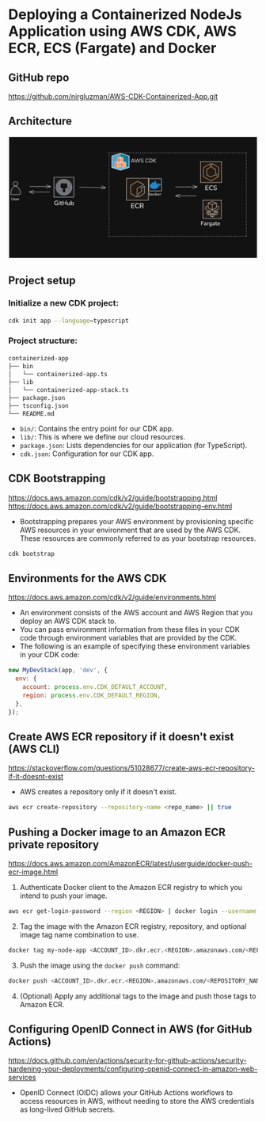 # Deploying a Containerized NodeJs Application using AWS CDK, AWS ECR, ECS (Fargate) and Docker

## GitHub repo

https://github.com/nirgluzman/AWS-CDK-Containerized-App.git

## Architecture

![](./docs/images/architecture.png)

## Project setup

### Initialize a new CDK project:

```bash
cdk init app --language=typescript
```

### Project structure:

```tree
containerized-app
├── bin
│   └── containerized-app.ts
├── lib
│   └── containerized-app-stack.ts
├── package.json
├── tsconfig.json
└── README.md
```

- `bin/`: Contains the entry point for our CDK app.
- `lib/`: This is where we define our cloud resources.
- `package.json`: Lists dependencies for our application (for TypeScript).
- `cdk.json`: Configuration for our CDK app.

## CDK Bootstrapping

https://docs.aws.amazon.com/cdk/v2/guide/bootstrapping.html
https://docs.aws.amazon.com/cdk/v2/guide/bootstrapping-env.html

- Bootstrapping prepares your AWS environment by provisioning specific AWS resources in your
  environment that are used by the AWS CDK. These resources are commonly referred to as your
  bootstrap resources.

```bash
cdk bootstrap
```

## Environments for the AWS CDK

https://docs.aws.amazon.com/cdk/v2/guide/environments.html

- An environment consists of the AWS account and AWS Region that you deploy an AWS CDK stack to.
- You can pass environment information from these files in your CDK code through environment
  variables that are provided by the CDK.
- The following is an example of specifying these environment variables in your CDK code:

```js
new MyDevStack(app, 'dev', {
  env: {
    account: process.env.CDK_DEFAULT_ACCOUNT,
    region: process.env.CDK_DEFAULT_REGION,
  },
});
```

## Create AWS ECR repository if it doesn't exist (AWS CLI)

https://stackoverflow.com/questions/51028677/create-aws-ecr-repository-if-it-doesnt-exist

- AWS creates a repository only if it doesn't exist.

```bash
aws ecr create-repository --repository-name <repo_name> || true
```

## Pushing a Docker image to an Amazon ECR private repository

https://docs.aws.amazon.com/AmazonECR/latest/userguide/docker-push-ecr-image.html

1. Authenticate Docker client to the Amazon ECR registry to which you intend to push your image.

```bash
aws ecr get-login-password --region <REGION> | docker login --username AWS --password-stdin <ACCOUNT_ID>.dkr.ecr.<REGION>.amazonaws.com
```

2. Tag the image with the Amazon ECR registry, repository, and optional image tag name combination
   to use.

```bash
docker tag my-node-app <ACCOUNT_ID>.dkr.ecr.<REGION>.amazonaws.com/<REPOSITORY_NAME>
```

3. Push the image using the `docker push` command:

```bash
docker push <ACCOUNT_ID>.dkr.ecr.<REGION>.amazonaws.com/<REPOSITORY_NAME>
```

4. (Optional) Apply any additional tags to the image and push those tags to Amazon ECR.

## Configuring OpenID Connect in AWS (for GitHub Actions)

https://docs.github.com/en/actions/security-for-github-actions/security-hardening-your-deployments/configuring-openid-connect-in-amazon-web-services

- OpenID Connect (OIDC) allows your GitHub Actions workflows to access resources in AWS, without
  needing to store the AWS credentials as long-lived GitHub secrets.
